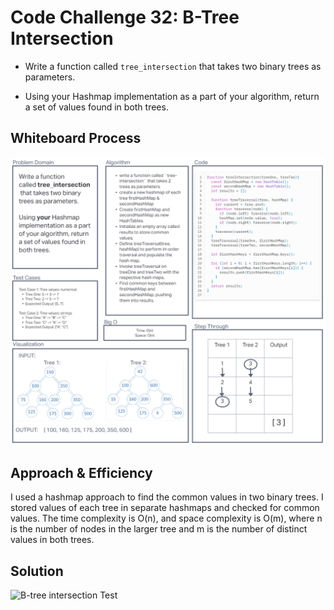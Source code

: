 # Code Challenge 32: B-Tree Intersection

- Write a function called `tree_intersection` that takes two binary trees as parameters.

- Using your Hashmap implementation as a part of your algorithm, return a set of values found in both trees.

## Whiteboard Process

![B-Tree Intersection](./assets/tree-intersection-whiteboard.png)


## Approach & Efficiency
I used a hashmap approach to find the common values in two binary trees. I stored values of each tree in separate hashmaps and checked for common values. The time complexity is O(n), and space complexity is O(m), where n is the number of nodes in the larger tree and m is the number of distinct values in both trees.


## Solution

![B-tree intersection Test](../hash-tables/assets/hash-table-test.png)

